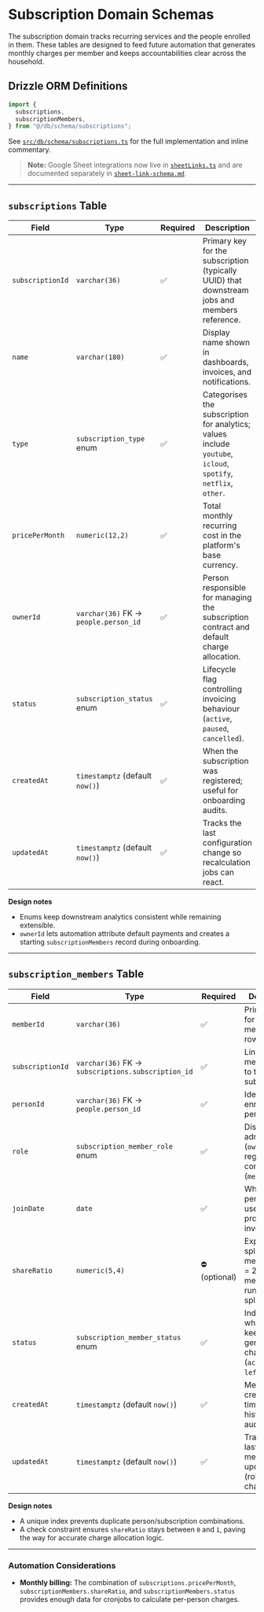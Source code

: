 # Subscription Domain Schemas

The subscription domain tracks recurring services and the people enrolled in them. These tables are designed to feed future automation that generates monthly charges per member and keeps accountabilities clear across the household.

## Drizzle ORM Definitions

```ts
import {
  subscriptions,
  subscriptionMembers,
} from "@/db/schema/subscriptions";
```

See [`src/db/schema/subscriptions.ts`](../src/db/schema/subscriptions.ts) for the full implementation and inline commentary.

> **Note:** Google Sheet integrations now live in [`sheetLinks.ts`](../src/db/schema/sheetLinks.ts) and are documented separately
> in [`sheet-link-schema.md`](./sheet-link-schema.md).

---

## `subscriptions` Table

| Field | Type | Required | Description | Example |
|-------|------|----------|-------------|---------|
| `subscriptionId` | `varchar(36)` | ✅ | Primary key for the subscription (typically UUID) that downstream jobs and members reference. | `sub_6bb448f3` |
| `name` | `varchar(180)` | ✅ | Display name shown in dashboards, invoices, and notifications. | `YouTube Premium Family` |
| `type` | `subscription_type` enum | ✅ | Categorises the subscription for analytics; values include `youtube`, `icloud`, `spotify`, `netflix`, `other`. | `youtube` |
| `pricePerMonth` | `numeric(12,2)` | ✅ | Total monthly recurring cost in the platform's base currency. | `299000.00` |
| `ownerId` | `varchar(36)` FK → `people.person_id` | ✅ | Person responsible for managing the subscription contract and default charge allocation. | `person_123` |
| `status` | `subscription_status` enum | ✅ | Lifecycle flag controlling invoicing behaviour (`active`, `paused`, `cancelled`). | `active` |
| `createdAt` | `timestamptz` (default `now()`) | ✅ | When the subscription was registered; useful for onboarding audits. | `2024-03-01T00:05:00Z` |
| `updatedAt` | `timestamptz` (default `now()`) | ✅ | Tracks the last configuration change so recalculation jobs can react. | `2024-03-15T09:12:33Z` |

**Design notes**
- Enums keep downstream analytics consistent while remaining extensible.
- `ownerId` lets automation attribute default payments and creates a starting `subscriptionMembers` record during onboarding.

---

## `subscription_members` Table

| Field | Type | Required | Description | Example |
|-------|------|----------|-------------|---------|
| `memberId` | `varchar(36)` | ✅ | Primary key for the membership row (UUID). | `submem_01` |
| `subscriptionId` | `varchar(36)` FK → `subscriptions.subscription_id` | ✅ | Links the member back to the parent subscription. | `sub_6bb448f3` |
| `personId` | `varchar(36)` FK → `people.person_id` | ✅ | Identifies the enrolled person. | `person_123` |
| `role` | `subscription_member_role` enum | ✅ | Distinguishes administrators (`owner`) from regular consumers (`member`). | `member` |
| `joinDate` | `date` | ✅ | When the person joined, used for prorating invoices. | `2024-03-10` |
| `shareRatio` | `numeric(5,4)` | ⛔️ (optional) | Explicit cost split for this member (`0.25` = 25%); `null` means runtime equal split logic. | `0.3333` |
| `status` | `subscription_member_status` enum | ✅ | Indicates whether to keep generating charges (`active` or `left`). | `active` |
| `createdAt` | `timestamptz` (default `now()`) | ✅ | Membership creation timestamp for historical audits. | `2024-03-10T12:00:00Z` |
| `updatedAt` | `timestamptz` (default `now()`) | ✅ | Tracks the last membership update (role/status changes). | `2024-04-01T08:30:00Z` |

**Design notes**
- A unique index prevents duplicate person/subscription combinations.
- A check constraint ensures `shareRatio` stays between `0` and `1`, paving the way for accurate charge allocation logic.

---

### Automation Considerations

- **Monthly billing:** The combination of `subscriptions.pricePerMonth`, `subscriptionMembers.shareRatio`, and `subscriptionMembers.status` provides enough data for cronjobs to calculate per-person charges.

